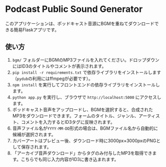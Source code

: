 # Podcast Public Sound Generator

このアプリケーションは、ポッドキャスト音源にBGMを重ねてダウンロードできる簡易Flaskアプリです。

## 使い方
1. `bgm/` フォルダーにBGMのMP3ファイルを入れてください。ドロップダウンにはID3のタイトルやコメントが表示されます。
2. `pip install -r requirements.txt` で依存ライブラリをインストールします（`pydub`の利用にはffmpegが必要です）。
3. `npm install` を実行してフロントエンドの依存ライブラリをインストールします。
4. `python app.py` を実行し、ブラウザで `http://localhost:5000` にアクセスします。
5. ポッドキャスト音声をアップロードし、BGMを選択すると、合成されたMP3をダウンロードできます。フォームのタイトル、ジャンル、アーティスト、コメントを入力するとID3タグに反映されます。
6. 音声ファイル名が`YYYY-MM-DD`形式の場合は、BGMファイル名から自動的に候補が選択されます。
7. カバーアートはプレビュー後、ダウンロード時に3000px×3000pxのPNGとして保存されます。
8. 「アーカイブ音声ダウンロード」からタグのみ付与したMP3を取得できます。こちらでも同じ入力内容がID3に書き込まれます。
